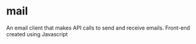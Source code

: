 # mail
An email client that makes API calls to send and receive emails. Front-end created using Javascript
